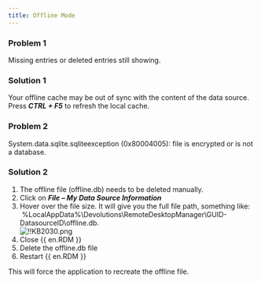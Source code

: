 ```yaml
---
title: Offline Mode
---
```

### Problem 1
Missing entries or deleted entries still showing.
### Solution 1
Your offline cache may be out of sync with the content of the data source. Press ***CTRL + F5*** to refresh the local cache.
### Problem 2
System.data.sqlite.sqliteexception (0x80004005): file is encrypted or is not a database.
### Solution 2
1. The offline file (offline.db) needs to be deleted manually.
1. Click on ***File – My Data Source Information***
1. Hover over the file size. It will give you the full file path, something like:  %LocalAppData%\Devolutions\RemoteDesktopManager\GUID-DatasourceID\offline.db.  
![!!KB2030.png](/img/en/kb/KB2030.png)
1. Close {{ en.RDM }}
1. Delete the offline.db file
1. Restart {{ en.RDM }}  

This will force the application to recreate the offline file.

